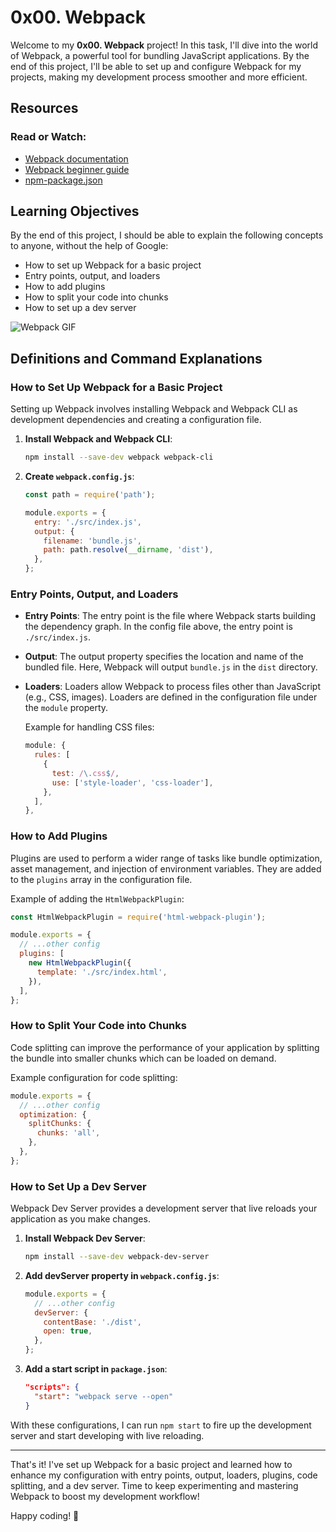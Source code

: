 # 0x00. Webpack

Welcome to my **0x00. Webpack** project! In this task, I'll dive into the world of Webpack, a powerful tool for bundling JavaScript applications. By the end of this project, I'll be able to set up and configure Webpack for my projects, making my development process smoother and more efficient.

## Resources

### Read or Watch:
- [Webpack documentation](https://webpack.js.org/concepts/)
- [Webpack beginner guide](https://webpack.js.org/guides/getting-started/)
- [npm-package.json](https://docs.npmjs.com/files/package.json)

## Learning Objectives

By the end of this project, I should be able to explain the following concepts to anyone, without the help of Google:

- How to set up Webpack for a basic project
- Entry points, output, and loaders
- How to add plugins
- How to split your code into chunks
- How to set up a dev server

![Webpack GIF](https://media.giphy.com/media/v1.Y2lkPTc5MGI3NjExMmFtMHBmZ2VraXNwdWV6ZWIydjJhbWo3eHZpYmp0Z3V3MHNlMWhubiZlcD12MV9pbnRlcm5hbF9naWZfYnlfaWQmY3Q9Zw/KiFerKr4AbbDW/giphy.gif)

## Definitions and Command Explanations

### How to Set Up Webpack for a Basic Project

Setting up Webpack involves installing Webpack and Webpack CLI as development dependencies and creating a configuration file.

1. **Install Webpack and Webpack CLI**:
    ```bash
    npm install --save-dev webpack webpack-cli
    ```

2. **Create `webpack.config.js`**:
    ```javascript
    const path = require('path');

    module.exports = {
      entry: './src/index.js',
      output: {
        filename: 'bundle.js',
        path: path.resolve(__dirname, 'dist'),
      },
    };
    ```

### Entry Points, Output, and Loaders

- **Entry Points**: The entry point is the file where Webpack starts building the dependency graph. In the config file above, the entry point is `./src/index.js`.

- **Output**: The output property specifies the location and name of the bundled file. Here, Webpack will output `bundle.js` in the `dist` directory.

- **Loaders**: Loaders allow Webpack to process files other than JavaScript (e.g., CSS, images). Loaders are defined in the configuration file under the `module` property.

    Example for handling CSS files:
    ```javascript
    module: {
      rules: [
        {
          test: /\.css$/,
          use: ['style-loader', 'css-loader'],
        },
      ],
    },
    ```

### How to Add Plugins

Plugins are used to perform a wider range of tasks like bundle optimization, asset management, and injection of environment variables. They are added to the `plugins` array in the configuration file.

Example of adding the `HtmlWebpackPlugin`:
```javascript
const HtmlWebpackPlugin = require('html-webpack-plugin');

module.exports = {
  // ...other config
  plugins: [
    new HtmlWebpackPlugin({
      template: './src/index.html',
    }),
  ],
};
```

### How to Split Your Code into Chunks

Code splitting can improve the performance of your application by splitting the bundle into smaller chunks which can be loaded on demand.

Example configuration for code splitting:
```javascript
module.exports = {
  // ...other config
  optimization: {
    splitChunks: {
      chunks: 'all',
    },
  },
};
```

### How to Set Up a Dev Server

Webpack Dev Server provides a development server that live reloads your application as you make changes.

1. **Install Webpack Dev Server**:
    ```bash
    npm install --save-dev webpack-dev-server
    ```

2. **Add devServer property in `webpack.config.js`**:
    ```javascript
    module.exports = {
      // ...other config
      devServer: {
        contentBase: './dist',
        open: true,
      },
    };
    ```

3. **Add a start script in `package.json`**:
    ```json
    "scripts": {
      "start": "webpack serve --open"
    }
    ```

With these configurations, I can run `npm start` to fire up the development server and start developing with live reloading.

---

That's it! I've set up Webpack for a basic project and learned how to enhance my configuration with entry points, output, loaders, plugins, code splitting, and a dev server. Time to keep experimenting and mastering Webpack to boost my development workflow!

Happy coding! 🚀
